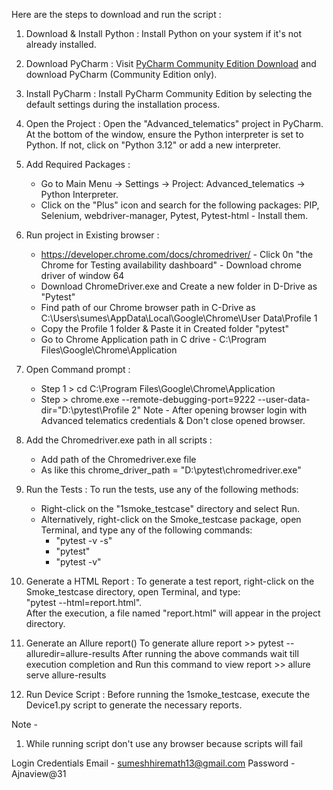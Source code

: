 Here are the steps to download and run the script :

1. Download & Install Python : Install Python on your system if it's not already installed.
   
2. Download PyCharm :
   Visit [PyCharm Community Edition Download](https://www.jetbrains.com/pycharm/download/?section=windows) and download PyCharm (Community Edition only).

3. Install PyCharm :
   Install PyCharm Community Edition by selecting the default settings during the installation process.

4. Open the Project :
   Open the "Advanced_telematics" project in PyCharm. At the bottom of the window, ensure the Python interpreter is set to Python. If not, click on "Python 3.12" or add a new interpreter.

5. Add Required Packages :
   - Go to Main Menu -> Settings -> Project: Advanced_telematics -> Python Interpreter.
   - Click on the "Plus" icon and search for the following packages: PIP, Selenium, webdriver-manager, Pytest, Pytest-html -  Install them.

6. Run project in Existing browser :
   - https://developer.chrome.com/docs/chromedriver/  - Click 0n "the Chrome for Testing availability dashboard" - Download chrome driver of window 64
   - Download ChromeDriver.exe and Create a new folder in D-Drive as "Pytest"
   - Find path of our Chrome browser path in C-Drive as C:\Users\sumes\AppData\Local\Google\Chrome\User Data\Profile 1
   - Copy the Profile 1 folder & Paste it in Created folder "pytest"
   - Go to Chrome Application path in C drive - C:\Program Files\Google\Chrome\Application

7. Open Command prompt :
   - Step 1 > cd C:\Program Files\Google\Chrome\Application
   - Step > chrome.exe --remote-debugging-port=9222 --user-data-dir="D:\pytest\Profile 2"
         Note - After opening browser login with Advanced telematics credentials & Don't close opened browser.

8. Add the Chromedriver.exe path in all scripts :
   - Add path of the Chromedriver.exe file 
   - As like this chrome_driver_path = "D:\\pytest\\chromedriver.exe"

9. Run the Tests :
   To run the tests, use any of the following methods:
   - Right-click on the "1smoke_testcase" directory and select Run. 
   - Alternatively, right-click on the Smoke_testcase package, open Terminal, and type any of the following commands:  
     - "pytest -v -s"
     - "pytest"
     - "pytest -v"

10. Generate a HTML Report :
    To generate a test report, right-click on the Smoke_testcase directory, open Terminal, and type:  
    "pytest --html=report.html".  
    After the execution, a file named "report.html" will appear in the project directory.

11. Generate an Allure report()
    To generate allure report >> pytest --alluredir=allure-results
    After running the above commands wait till execution completion and Run this command to view report >> allure serve allure-results

12. Run Device Script :
    Before running the 1smoke_testcase, execute the Device1.py script to generate the necessary reports.

Note -
1. While running script don't use any browser because scripts will fail

Login Credentials 
Email - sumeshhiremath13@gmail.com
Password - Ajnaview@31
